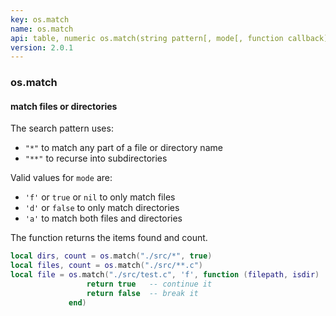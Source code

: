 ```yaml
---
key: os.match
name: os.match
api: table, numeric os.match(string pattern[, mode[, function callback]])
version: 2.0.1
---
```


### os.match

#### match files or directories

The search pattern uses:

* `"*"` to match any part of a file or directory name
* `"**"` to recurse into subdirectories

Valid values for `mode` are:

* `'f'` or `true` or `nil` to only match files
* `'d'` or `false` to only match directories
* `'a'` to match both files and directories

The function returns the items found and count.

```lua
local dirs, count = os.match("./src/*", true)
local files, count = os.match("./src/**.c")
local file = os.match("./src/test.c", 'f', function (filepath, isdir)
                 return true   -- continue it
                 return false  -- break it
             end)
```
